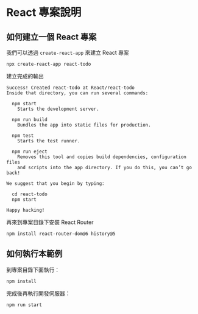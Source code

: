 # React 專案說明

## 如何建立一個 React 專案

我們可以透過 `create-react-app` 來建立 React 專案

```
npx create-react-app react-todo
```

建立完成的輸出

```
Success! Created react-todo at React/react-todo
Inside that directory, you can run several commands:

  npm start
    Starts the development server.

  npm run build
    Bundles the app into static files for production.

  npm test
    Starts the test runner.

  npm run eject
    Removes this tool and copies build dependencies, configuration files
    and scripts into the app directory. If you do this, you can’t go back!

We suggest that you begin by typing:

  cd react-todo
  npm start

Happy hacking!
```

再來到專案目錄下安裝 React Router

```
npm install react-router-dom@6 history@5
```

## 如何執行本範例

到專案目錄下面執行：

```
npm install
```

完成後再執行開發伺服器：

```
npm run start
```
